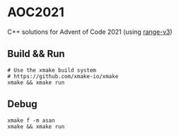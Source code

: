 # AOC2021

C++ solutions for Advent of Code 2021 (using [range-v3](https://github.com/ericniebler/range-v3)) 

## Build && Run

```shell
# Use the xmake build system
# https://github.com/xmake-io/xmake
xmake && xmake run
```

## Debug

```shell
xmake f -m asan
xmake && xmake run
```

